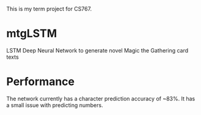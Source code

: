 This is my term project for CS767.

# mtgLSTM
LSTM Deep Neural Network to generate novel Magic the Gathering card texts

# Performance
The network currently has a character prediction accuracy of ~83%. It has a small issue with predicting numbers.
